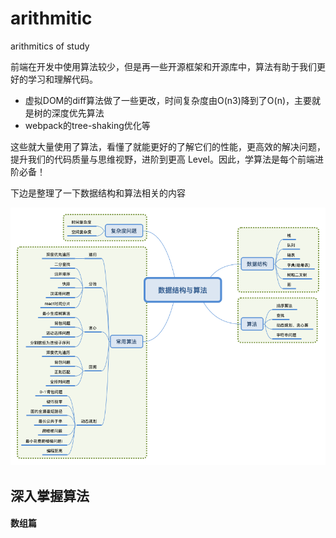 # arithmitic
arithmitics of study

前端在开发中使用算法较少，但是再一些开源框架和开源库中，算法有助于我们更好的学习和理解代码。

- 虚拟DOM的diff算法做了一些更改，时间复杂度由O(n3)降到了O(n)，主要就是树的深度优先算法
- webpack的tree-shaking优化等

这些就大量使用了算法，看懂了就能更好的了解它们的性能，更高效的解决问题，提升我们的代码质量与思维视野，进阶到更高 Level。因此，学算法是每个前端进阶必备！

下边是整理了一下数据结构和算法相关的内容

![](https://github.com/liyingpu0630/arithmitic/blob/master/images/arithmetic.png)

## 深入掌握算法

#### 数组篇


